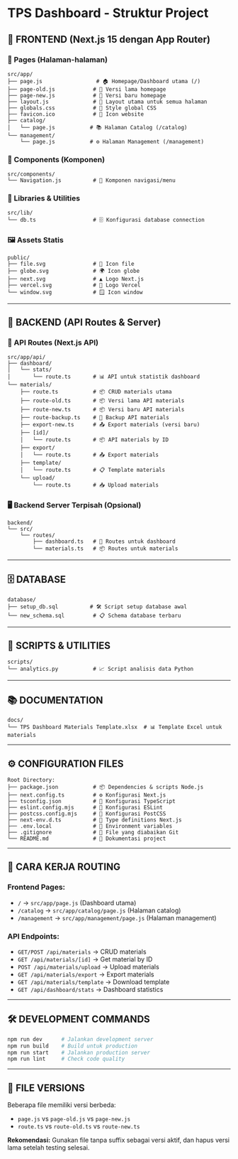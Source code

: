 # TPS Dashboard - Struktur Project

## 📁 **FRONTEND (Next.js 15 dengan App Router)**

### **🎨 Pages (Halaman-halaman)**
```
src/app/
├── page.js                 # 🏠 Homepage/Dashboard utama (/)
├── page-old.js            # 📄 Versi lama homepage
├── page-new.js            # 📄 Versi baru homepage
├── layout.js              # 🎯 Layout utama untuk semua halaman
├── globals.css            # 🎨 Style global CSS
├── favicon.ico            # 🔸 Icon website
├── catalog/
│   └── page.js           # 📚 Halaman Catalog (/catalog)
└── management/
    └── page.js           # ⚙️ Halaman Management (/management)
```

### **🧩 Components (Komponen)**
```
src/components/
└── Navigation.js          # 🧭 Komponen navigasi/menu
```

### **🔧 Libraries & Utilities**
```
src/lib/
└── db.ts                  # 🗄️ Konfigurasi database connection
```

### **🖼️ Assets Statis**
```
public/
├── file.svg               # 📄 Icon file
├── globe.svg              # 🌍 Icon globe  
├── next.svg               # ▲ Logo Next.js
├── vercel.svg             # 🔺 Logo Vercel
└── window.svg             # 🪟 Icon window
```

---

## 🔧 **BACKEND (API Routes & Server)**

### **📡 API Routes (Next.js API)**
```
src/app/api/
├── dashboard/
│   └── stats/
│       └── route.ts       # 📊 API untuk statistik dashboard
└── materials/
    ├── route.ts           # 📦 CRUD materials utama
    ├── route-old.ts       # 📦 Versi lama API materials
    ├── route-new.ts       # 📦 Versi baru API materials
    ├── route-backup.ts    # 💾 Backup API materials
    ├── export-new.ts      # 📤 Export materials (versi baru)
    ├── [id]/
    │   └── route.ts       # 📦 API materials by ID
    ├── export/
    │   └── route.ts       # 📤 Export materials
    ├── template/
    │   └── route.ts       # 📋 Template materials
    └── upload/
        └── route.ts       # 📥 Upload materials
```

### **🖥️ Backend Server Terpisah (Opsional)**
```
backend/
└── src/
    └── routes/
        ├── dashboard.ts   # 🎯 Routes untuk dashboard
        └── materials.ts   # 📦 Routes untuk materials
```

---

## 🗄️ **DATABASE**
```
database/
├── setup_db.sql          # 🛠️ Script setup database awal
└── new_schema.sql         # 📋 Schema database terbaru
```

---

## 📜 **SCRIPTS & UTILITIES**
```
scripts/
└── analytics.py           # 📈 Script analisis data Python
```

---

## 📚 **DOCUMENTATION**
```
docs/
└── TPS Dashboard Materials Template.xlsx  # 📊 Template Excel untuk materials
```

---

## ⚙️ **CONFIGURATION FILES**
```
Root Directory:
├── package.json           # 📦 Dependencies & scripts Node.js
├── next.config.ts         # ⚙️ Konfigurasi Next.js
├── tsconfig.json          # 🔧 Konfigurasi TypeScript
├── eslint.config.mjs      # 🧹 Konfigurasi ESLint
├── postcss.config.mjs     # 🎨 Konfigurasi PostCSS
├── next-env.d.ts          # 🔷 Type definitions Next.js
├── .env.local             # 🔐 Environment variables
├── .gitignore             # 📝 File yang diabaikan Git
└── README.md              # 📖 Dokumentasi project
```

---

## 🚀 **CARA KERJA ROUTING**

### **Frontend Pages:**
- `/` → `src/app/page.js` (Dashboard utama)
- `/catalog` → `src/app/catalog/page.js` (Halaman catalog)
- `/management` → `src/app/management/page.js` (Halaman management)

### **API Endpoints:**
- `GET/POST /api/materials` → CRUD materials
- `GET /api/materials/[id]` → Get material by ID
- `POST /api/materials/upload` → Upload materials
- `GET /api/materials/export` → Export materials
- `GET /api/materials/template` → Download template
- `GET /api/dashboard/stats` → Dashboard statistics

---

## 🛠️ **DEVELOPMENT COMMANDS**
```bash
npm run dev      # Jalankan development server
npm run build    # Build untuk production
npm run start    # Jalankan production server
npm run lint     # Check code quality
```

---

## 🔄 **FILE VERSIONS**
Beberapa file memiliki versi berbeda:
- `page.js` vs `page-old.js` vs `page-new.js`
- `route.ts` vs `route-old.ts` vs `route-new.ts`

**Rekomendasi:** Gunakan file tanpa suffix sebagai versi aktif, dan hapus versi lama setelah testing selesai.
